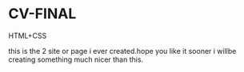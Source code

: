 # CV-FINAL
HTML+CSS



this is the 2 site or page i ever created.hope you like it
sooner i willbe creating something much nicer than this.
